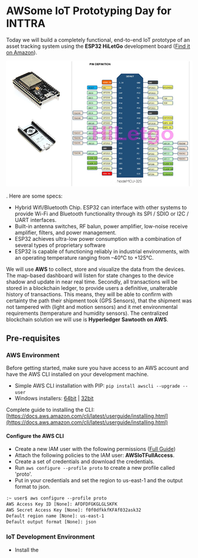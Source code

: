 # AWSome IoT Prototyping Day for INTTRA

Today we will build a completely functional, end-to-end IoT prototype of an asset tracking system using the **ESP32 HiLetGo** development board ([Find it on Amazon](https://www.amazon.com/HiLetgo%C2%AE-ESP-WROOM-32-Development-Microcontroller-Integrated/dp/B0718T232Z)).

![ESP32 HiLetGo](img/esp32-hiletgo.jpg) 

. Here are some specs:
- Hybrid Wifi/Bluetooth Chip. ESP32 can interface with other systems to provide Wi-Fi and Bluetooth functionality through its SPI / SDIO or I2C / UART interfaces.
- Built-in antenna switches, RF balun, power amplifier, low-noise receive amplifier, filters, and power management.
- ESP32 achieves ultra-low power consumption with a combination of several types of proprietary software
- ESP32 is capable of functioning reliably in industrial environments, with an operating temperature ranging from –40°C to +125°C. 

We will use **AWS** to collect, store and visualize the data from the devices. The map-based dashboard will listen for state changes to the device shadow and update in near real time. Secondly, all transactions will be stored in a blockchain ledger, to provide users a definitive, unalterable history of transactions. This means, they will be able to confirm with certainty the path their shipment took (GPS Sensors), that the shipment was not tampered with (light and motion sensors) and it met environmental requirements (temperature and humidity sensors). The centralized blockchain solution we will use is **Hyperledger Sawtooth on AWS**.

## Pre-requisites 

### AWS Environment

Before getting started, make sure you have access to an AWS account and have the AWS CLI installed on your development machine. 

- Simple AWS CLI installation with PIP: `pip install awscli --upgrade --user`
- Windows installers: [64bit](https://s3.amazonaws.com/aws-cli/AWSCLI64.msi) | [32bit](https://s3.amazonaws.com/aws-cli/AWSCLI32.msi)

Complete guide to installing the CLI: [https://docs.aws.amazon.com/cli/latest/userguide/installing.html](https://docs.aws.amazon.com/cli/latest/userguide/installing.html)

#### Configure the AWS CLI

- Create a new IAM user with the following permissions ([Full Guide](https://docs.aws.amazon.com/IAM/latest/UserGuide/id_users_create.html))
- Attach the following policies to the IAM user: **AWSIoTFullAccess**.
- Create a set of credentials and download the credentials. 
- Run `aws configure --profile proto` to create a new profile called 'proto'.
- Put in your credentials and set the region to us-east-1 and the output format to json.

```
:~ user$ aws configure --profile proto
AWS Access Key ID [None]: AFDFDFGKGLGLSKFK
AWS Secret Access Key [None]: f0f0dfkkfKFAf032ask32
Default region name [None]: us-east-1
Default output format [None]: json
```

### IoT Development Environment



- Install the 
